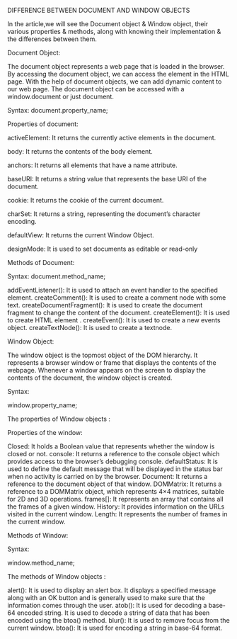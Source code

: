 DIFFERENCE BETWEEN DOCUMENT AND WINDOW OBJECTS 
 
In the article,we will see the Document object & Window object, their various properties & methods, along with knowing their implementation & the differences between them.

Document Object:

   The document object represents a web page that is loaded in the browser. By accessing the document object, we can access the element in the HTML page. With the help of document objects, we can add dynamic content to our web page. The document object can be accessed with a window.document or just document.
   
 Syntax:
  document.property_name;   
   
   
Properties of document:

activeElement: It returns the currently active elements in the document.

body: It returns the contents of the body element.

anchors: It returns all <a> elements that have a name attribute.

baseURI: It returns a string value that represents the base URI of the document.

cookie: It returns the cookie of the current document.

charSet: It returns a string, representing the document’s character encoding.

defaultView: It returns the current Window Object.

designMode: It is used to set documents as editable or read-only

Methods of Document:

Syntax:
document.method_name;

addEventListener(): It is used to attach an event handler to the specified element.
createComment(): It is used to create a comment node with some text.
createDocumentFragment(): It is used to create the document fragment to change the content of the document.
createElement(): It is used to create HTML element .
createEvent(): It is used to create a new events object.
createTextNode(): It is used to create a textnode.



Window Object:

The window object is the topmost object of the DOM hierarchy. It represents a browser window or frame that displays the contents of the webpage. Whenever a window appears on the screen to display the contents of the document, the window object is created. 

Syntax:

window.property_name;

The properties of Window objects :

Properties of the window:

Closed: It holds a Boolean value that represents whether the window is closed or not.
console: It returns a reference to the console object which provides access to the browser’s debugging console.
defaultStatus: It is used to define the default message that will be displayed in the status bar when no activity is carried on by the browser.
Document: It returns a reference to the document object of that window.
DOMMatrix: It returns a reference to a DOMMatrix object, which represents 4×4 matrices, suitable for 2D and 3D operations.
frames[]: It represents an array that contains all the frames of a given window.
History: It provides information on the URLs visited in the current window.
Length: It represents the number of frames in the current window.

Methods of Window:

Syntax:

window.method_name;

The methods of Window objects :

alert(): It is used to display an alert box. It displays a specified message along with an OK button and is generally used to make sure that the information comes through the user.
atob(): It is used for decoding a base-64 encoded string. It is used to decode a string of data that has been encoded using the btoa() method.
blur(): It is used to remove focus from the current window.
btoa(): It is used for encoding a string in base-64 format.